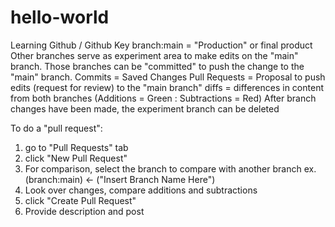 # hello-world
Learning Github / Github Key
branch:main = "Production" or final product
Other branches serve as experiment area to make edits on the "main" branch.
Those branches can be "committed" to push the change to the "main" branch.
Commits = Saved Changes
Pull Requests = Proposal to push edits (request for review) to the "main branch" 
diffs = differences in content from both branches
  (Additions = Green : Subtractions = Red)
After branch changes have been made, the experiment branch can be deleted

To do a "pull request":
1. go to "Pull Requests" tab
2. click "New Pull Request"
3. For comparison, select the branch to compare with another branch 
    ex. (branch:main) <- ("Insert Branch Name Here")
4. Look over changes, compare additions and subtractions
5. click "Create Pull Request"
6. Provide description and post

